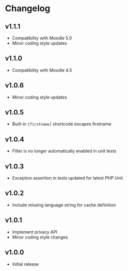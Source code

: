 Changelog
=========

v1.1.1
------

- Compatibility with Moodle 5.0
- Minor coding style updates

v1.1.0
------

- Compatibility with Moodle 4.5

v1.0.6
------

- Minor coding style updates

v1.0.5
------

- Built-in `[firstname]` shortcode escapes firstname

v1.0.4
------

- Filter is no longer automatically enabled in unit tests

v1.0.3
------

- Exception assertion in tests updated for latest PHP Unit

v1.0.2
------

- Include missing language string for cache definition

v1.0.1
------

- Implement privacy API
- Minor coding style changes

v1.0.0
------

- Initial release
